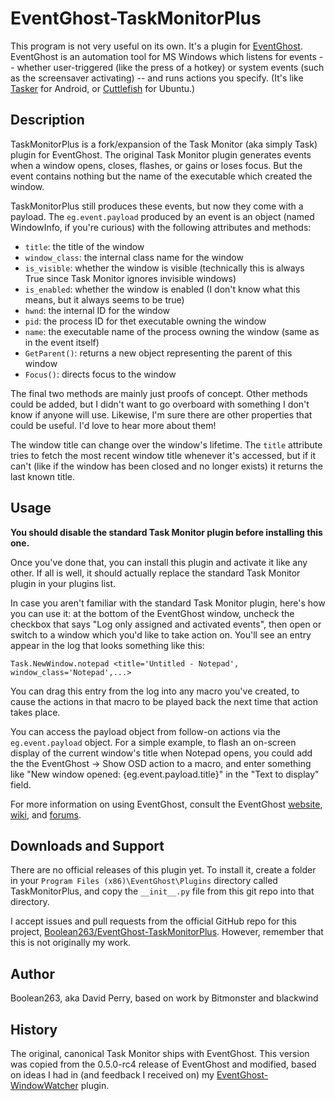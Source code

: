 # EventGhost-TaskMonitorPlus

This program is not very useful on its own. It's a plugin for
[EventGhost](http://www.eventghost.net/).
EventGhost is an automation tool for MS Windows
which listens for events -- whether user-triggered (like the press of a hotkey)
or system events (such as the screensaver activating) -- and runs actions
you specify. (It's like [Tasker](http://tasker.dinglisch.net/) for Android, or
[Cuttlefish](https://launchpad.net/cuttlefish) for Ubuntu.)

## Description

TaskMonitorPlus is a fork/expansion of the Task Monitor (aka simply Task)
plugin for EventGhost. The original Task Monitor plugin generates events
when a window opens, closes, flashes, or gains or loses focus. But the event
contains nothing but the name of the executable which created the window.

TaskMonitorPlus still produces these events, but now they come with a payload.
The `eg.event.payload` produced by an event is an object (named WindowInfo,
if you're curious) with the following attributes and methods:

* `title`: the title of the window
* `window_class`: the internal class name for the window
* `is_visible`: whether the window is visible (technically this is always True
  since Task Monitor ignores invisible windows)
* `is_enabled`: whether the window is enabled (I don't know what this means,
  but it always seems to be true)
* `hwnd`: the internal ID for the window
* `pid`: the process ID for thet executable owning the window
* `name`: the executable name of the process owning the window (same as in
  the event itself)
* `GetParent()`: returns a new object representing the parent of this window
* `Focus()`: directs focus to the window

The final two methods are mainly just proofs of concept. Other methods could
be added, but I didn't want to go overboard with something I don't know if
anyone will use. Likewise, I'm sure there are other properties that could
be useful. I'd love to hear more about them!

The window title can change over the window's lifetime. The `title` attribute
tries to fetch the most recent window title whenever it's accessed, but if it
can't (like if the window has been closed and no longer exists) it returns
the last known title.

## Usage

**You should disable the standard Task Monitor plugin before installing
this one.**

Once you've done that, you can install this plugin and activate it like
any other. If all is well, it should actually replace the standard Task
Monitor plugin in your plugins list.

In case you aren't familiar with the standard Task Monitor plugin, here's
how you can use it: at the bottom of the EventGhost window, uncheck the
checkbox that says "Log only assigned and activated events", then open
or switch to a window which you'd like to take action on. You'll see an
entry appear in the log that looks something like this:

    Task.NewWindow.notepad <title='Untitled - Notepad', window_class='Notepad',...>

You can drag this entry from the log into any macro you've created, to cause
the actions in that macro to be played back the next time that action takes
place.

You can access the payload object from follow-on actions via the
`eg.event.payload` object. For a simple example, to flash an on-screen display
of the current window's title when Notepad opens, you could add the
the EventGhost → Show OSD action to a macro, and enter something like
"New window opened: {eg.event.payload.title}" in the "Text to display" field.

For more information on using EventGhost, consult the EventGhost
[website](http://www.eventghost.net/),
[wiki](http://www.eventghost.net/mediawiki/), and
[forums](http://www.eventghost.net/forum/).

## Downloads and Support

There are no official releases of this plugin yet. To install it, create a
folder in your `Program Files (x86)\EventGhost\Plugins` directory called
TaskMonitorPlus, and copy the `__init__.py` file from this git repo into
that directory.

I accept issues and pull requests from the official GitHub repo for
this project,
[Boolean263/EventGhost-TaskMonitorPlus](https://github.com/Boolean263/EventGhost-TaskMonitorPlus).
However, remember that this is not originally my work.

## Author

Boolean263, aka David Perry, based on work by Bitmonster and blackwind

## History

The original, canonical Task Monitor ships with EventGhost. This version was
copied from the 0.5.0-rc4 release of EventGhost and modified, based on ideas
I had in (and feedback I received on) my
[EventGhost-WindowWatcher](https://github.com/Boolean263/EventGhost-WindowWatcher) plugin.

